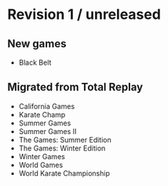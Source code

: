 # Revision 1 / unreleased

## New games

 - Black Belt

## Migrated from Total Replay

 - California Games
 - Karate Champ
 - Summer Games
 - Summer Games II
 - The Games: Summer Edition
 - The Games: Winter Edition
 - Winter Games
 - World Games
 - World Karate Championship
